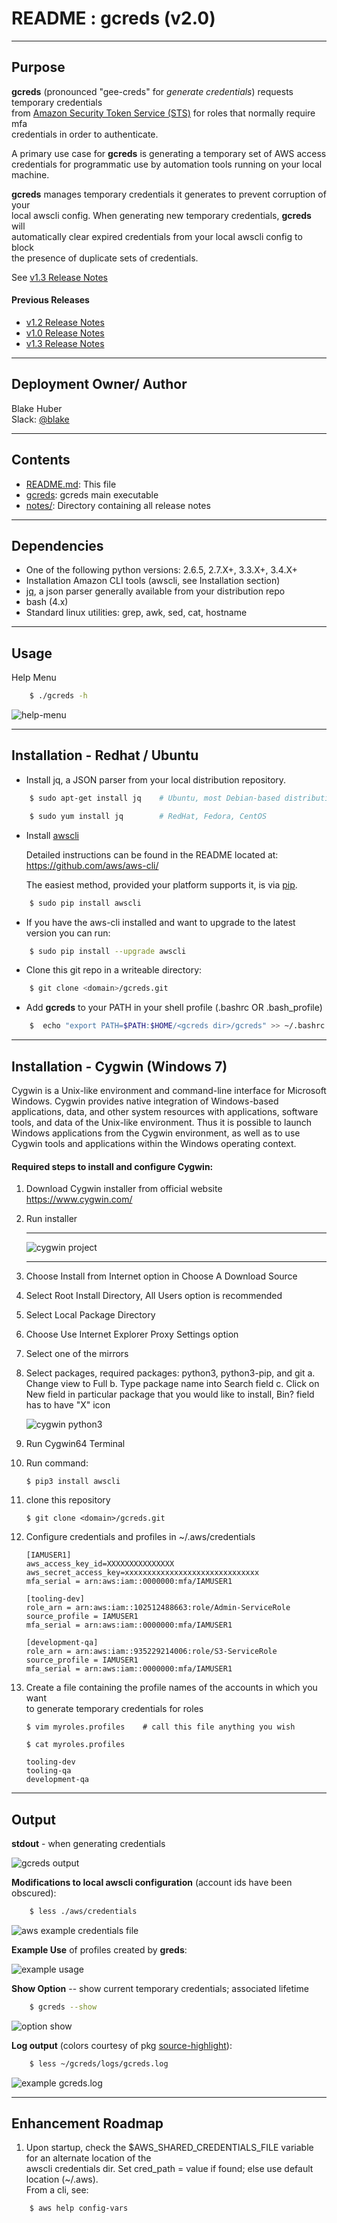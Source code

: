 # README :  gcreds (v2.0)
* * *

## Purpose ##

**gcreds** (pronounced "gee-creds" for _generate credentials_) requests temporary credentials  
from [Amazon Security Token Service (STS)](http://docs.aws.amazon.com/STS/latest/APIReference/Welcome.html) for roles that normally require mfa  
credentials in order to authenticate.  

A primary use case for **gcreds** is generating a temporary set of AWS access  
credentials for programmatic use by automation tools running on your local machine.  

**gcreds** manages temporary credentials it generates to prevent corruption of your  
local awscli config. When generating new temporary credentials, **gcreds** will  
automatically clear expired credentials from your local awscli config to block  
the presence of duplicate sets of credentials.

See [v1.3 Release Notes](./notes/release_v1.3.md)

#### Previous Releases ####
* [v1.2 Release Notes](./notes/release_v1.2.md)
* [v1.0 Release Notes](./notes/release_v1.0.md)
* [v1.3 Release Notes](./notes/release_v1.3.md)

* * *

## Deployment Owner/ Author ##

Blake Huber  
Slack: [@blake](https://mpcaws.slack.com/team/blake)  

* * *

## Contents ##

* [README.md](./README.md):  This file
* [gcreds](./gcreds):  gcreds main executable
* [notes/](./notes/):  Directory containing all release notes

* * *

## Dependencies ##

- One of the following python versions: 2.6.5, 2.7.X+, 3.3.X+, 3.4.X+
- Installation Amazon CLI tools (awscli, see Installation section)
- [jq](https://stedolan.github.io/jq), a json parser generally available from your distribution repo
- bash (4.x)
- Standard linux utilities: grep, awk, sed, cat, hostname

* * *

## Usage ##

Help Menu

```bash
    $ ./gcreds -h  
```

![help-menu](./.images/help-menu.png)

* * *

## Installation - Redhat / Ubuntu ##

* Install jq, a JSON parser from your local distribution repository.

```bash
    $ sudo apt-get install jq    # Ubuntu, most Debian-based distributions
```
```bash
    $ sudo yum install jq        # RedHat, Fedora, CentOS
```

* Install [awscli](https://github.com/aws/aws-cli/)

    Detailed instructions can be found in the README located at:
    https://github.com/aws/aws-cli/

    The easiest method, provided your platform supports it, is via [pip](http://www.pip-installer.org/en/latest).

```bash
    $ sudo pip install awscli
```

* If you have the aws-cli installed and want to upgrade to the latest version you can run:

```bash
    $ sudo pip install --upgrade awscli
```

* Clone this git repo in a writeable directory:

```bash
    $ git clone <domain>/gcreds.git
```

* Add **gcreds** to your PATH in your shell profile (.bashrc OR .bash_profile)

```bash
    $  echo "export PATH=$PATH:$HOME/<gcreds dir>/gcreds" >> ~/.bashrc
```

* * *

## Installation - Cygwin (Windows 7) ##

Cygwin is a Unix-like environment and command-line interface for Microsoft Windows. Cygwin provides native integration of Windows-based applications, data, and other system resources with applications, software tools, and data of the Unix-like environment. Thus it is possible to launch Windows applications from the Cygwin environment, as well as to use Cygwin tools and applications within the Windows operating context.

#### Required steps to install and configure Cygwin:
1. Download Cygwin installer from official website https://www.cygwin.com/
2. Run installer

    -------------------------------------------
    ![cygwin project](./.images/cygwin1.png)

    -------------------------------------------

3. Choose Install from Internet option in Choose A Download Source
4. Select Root Install Directory, All Users option is recommended
5. Select Local Package Directory
6. Choose Use Internet Explorer Proxy Settings option
7. Select one of the mirrors
8. Select packages, required packages: python3, python3-pip, and git
    a. Change view to Full
    b. Type package name into Search field
    c. Click on New field in particular package that you would like to install, Bin? field has to have "X" icon

    ![cygwin python3](./.images/cygwin2.png)

9. Run Cygwin64 Terminal
10. Run command:

        $ pip3 install awscli

11. clone this repository

        $ git clone <domain>/gcreds.git

12. Configure credentials and profiles in ~/.aws/credentials

        [IAMUSER1]
        aws_access_key_id=XXXXXXXXXXXXXXX
        aws_secret_access_key=xxxxxxxxxxxxxxxxxxxxxxxxxxxxxx
        mfa_serial = arn:aws:iam::0000000:mfa/IAMUSER1

        [tooling-dev]
        role_arn = arn:aws:iam::102512488663:role/Admin-ServiceRole
        source_profile = IAMUSER1
        mfa_serial = arn:aws:iam::0000000:mfa/IAMUSER1

        [development-qa]
        role_arn = arn:aws:iam::935229214006:role/S3-ServiceRole
        source_profile = IAMUSER1
        mfa_serial = arn:aws:iam::0000000:mfa/IAMUSER1

13. Create a file containing the profile names of the accounts in which you want  
to generate temporary credentials for roles

        $ vim myroles.profiles    # call this file anything you wish

        $ cat myroles.profiles

        tooling-dev
        tooling-qa
        development-qa

* * *

## Output ##

**stdout** - when generating credentials

![gcreds output](./.images/stdout.png)

**Modifications to local awscli configuration** (account ids have been obscured):  

```bash
    $ less ./aws/credentials
```  

![aws example credentials file](./.images/credentials.png)

**Example Use** of profiles created by **greds**:

![example usage](./.images/example-usage.png)

**Show Option** -- show current temporary credentials; associated lifetime

```bash
    $ gcreds --show
```

![option show](./.images/gcreds-show.png)  

**Log output** (colors courtesy of pkg [source-highlight](https://www.gnu.org/software/src-highlite/)):

```bash
    $ less ~/gcreds/logs/gcreds.log
```

![example gcreds.log](./.images/log-output.png)  

* * *

## Enhancement Roadmap ##

1. Upon startup, check the $AWS_SHARED_CREDENTIALS_FILE variable for an alternate location of the  
awscli credentials dir.  Set cred_path = value if found; else use default location (~/.aws).  
From a cli, see:
```bash
    $ aws help config-vars
```
